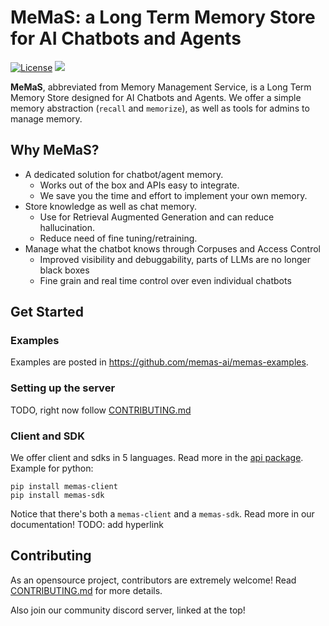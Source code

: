 # MeMaS: a Long Term Memory Store for AI Chatbots and Agents
[![License](https://img.shields.io/badge/License-Apache_2.0-blue.svg)](https://opensource.org/licenses/Apache-2.0)
[![](https://dcbadge.vercel.app/api/server/j2NvzK5qN7?compact=true&style=flat)](https://discord.gg/j2NvzK5qN7)

**MeMaS**, abbreviated from Memory Management Service, is a Long Term Memory Store designed for AI Chatbots and Agents. We offer a simple memory abstraction (`recall` and `memorize`), as well as tools for admins to manage memory.

## Why MeMaS?
- A dedicated solution for chatbot/agent memory. 
    - Works out of the box and APIs easy to integrate.
    - We save you the time and effort to implement your own memory.
- Store knowledge as well as chat memory. 
    - Use for Retrieval Augmented Generation and can reduce hallucination.
    - Reduce need of fine tuning/retraining.
- Manage what the chatbot knows through Corpuses and Access Control
    - Improved visibility and debuggability, parts of LLMs are no longer black boxes
    - Fine grain and real time control over even individual chatbots

## Get Started
### Examples
Examples are posted in https://github.com/memas-ai/memas-examples.

### Setting up the server
TODO, right now follow [CONTRIBUTING.md](CONTRIBUTING.md)
### Client and SDK
We offer client and sdks in 5 languages. Read more in the [api package](https://github.com/memas-ai/MeMaS-api). Example for python:
```
pip install memas-client
pip install memas-sdk
```
Notice that there's both a `memas-client` and a `memas-sdk`. Read more in our documentation! TODO: add hyperlink 

## Contributing
As an opensource project, contributors are extremely welcome! Read [CONTRIBUTING.md](CONTRIBUTING.md) for more details. 

Also join our community discord server, linked at the top!
